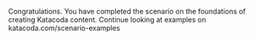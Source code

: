 Congratulations. You have completed the scenario on the foundations of creating Katacoda content. Continue looking at examples on katacoda.com/scenario-examples